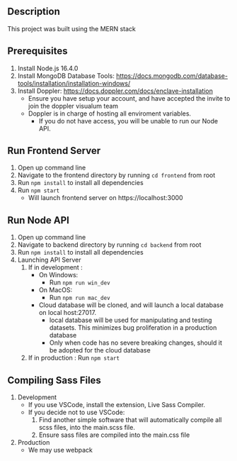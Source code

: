 ##  Description 
This project was built using the MERN stack
## Prerequisites
1. Install Node.js 16.4.0
2. Install MongoDB Database Tools: https://docs.mongodb.com/database-tools/installation/installation-windows/ 
3. Install Doppler: https://docs.doppler.com/docs/enclave-installation
    * Ensure you have setup your account, and have accepted the invite to join the doppler visualum team
    * Doppler is in charge of hosting all enviroment variables. 
        * If you do not have access, you will be unable to run our Node API.
## Run Frontend Server
1. Open up command line
2. Navigate to the frontend directory by running `cd frontend` from root
3. Run `npm install` to install all dependencies
4. Run `npm start`
    * Will launch frontend server on https://localhost:3000

## Run Node API
1. Open up command line
2. Navigate to backend directory by running `cd backend` from root
3. Run `npm install` to install all dependencies 
4. Launching API Server
    1. If in development : 
        * On Windows:
            * Run `npm run win_dev`
        * On MacOS:
            * Run `npm run mac_dev`
        * Cloud database will be cloned, and will launch a local database on local host:27017. 
            * local database will be used for manipulating and testing datasets. This minimizes bug proliferation in a production database
            * Only when code has no severe breaking changes, should it be adopted for the cloud database
    2. If in production : Run `npm start`

## Compiling Sass Files 
1. Development
    * If you use VSCode, install the extension, Live Sass Compiler.
    * If you decide not to use VSCode:
        1. Find another simple software that will automatically compile all scss files, into the main.scss file. 
        2. Ensure sass files are compiled into the main.css file
2. Production
    * We may use webpack
     
